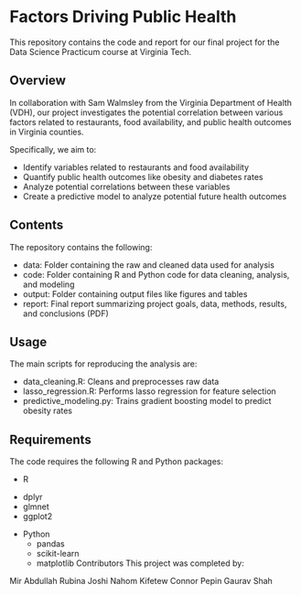 # Factors Driving Public Health
This repository contains the code and report for our final project for the Data Science Practicum course at Virginia Tech.

## Overview
In collaboration with Sam Walmsley from the Virginia Department of Health (VDH), our project investigates the potential correlation between various factors related to restaurants, food availability, and public health outcomes in Virginia counties.

Specifically, we aim to:

* Identify variables related to restaurants and food availability
* Quantify public health outcomes like obesity and diabetes rates
* Analyze potential correlations between these variables
* Create a predictive model to analyze potential future health outcomes

## Contents
The repository contains the following:

* data: Folder containing the raw and cleaned data used for analysis
* code: Folder containing R and Python code for data cleaning, analysis, and modeling
* output: Folder containing output files like figures and tables
* report: Final report summarizing project goals, data, methods, results, and conclusions (PDF)
## Usage
The main scripts for reproducing the analysis are:

* data_cleaning.R: Cleans and preprocesses raw data
* lasso_regression.R: Performs lasso regression for feature selection
* predictive_modeling.py: Trains gradient boosting model to predict obesity rates
## Requirements
The code requires the following R and Python packages:

* R
 - dplyr
 - glmnet
 - ggplot2
* Python
  - pandas
  - scikit-learn
  - matplotlib
Contributors
This project was completed by:

Mir Abdullah
Rubina Joshi
Nahom Kifetew
Connor Pepin
Gaurav Shah

